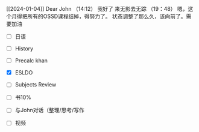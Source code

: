 [[2024-01-04]]
Dear John
  （14:12）
    我好了
    来无影去无踪
    （19：48）
     嗯，这个月得把所有的OSSD课程结掉，得努力了。
     状态调整了那么久，该向前了。需要加油
     
 - [ ] 日语
- [ ] History
- [ ] Precalc khan
- [x] ESLDO
- [ ]  Subjects Review
- [ ] 书10%
- [ ]  与John对话（整理/思考/写作
- [ ] 视频
     